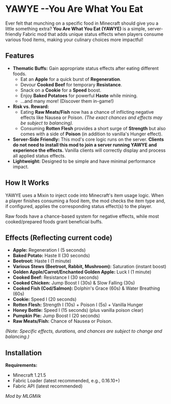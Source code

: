 # YAWYE --You Are What You Eat

Ever felt that munching on a specific food in Minecraft should give you a little something extra? **You Are What You Eat (YAWYE)** is a simple, server-friendly Fabric mod that adds unique status effects when players consume various food items, making your culinary choices more impactful!

## Features

*   **Thematic Buffs:** Gain appropriate status effects after eating different foods.
    *   Eat an **Apple** for a quick burst of **Regeneration**.
    *   Devour **Cooked Beef** for temporary **Resistance**.
    *   Snack on a **Cookie** for a **Speed** boost.
    *   Enjoy **Baked Potatoes** for powerful **Haste** while mining.
    *   ...and many more! (Discover them in-game!)
*   **Risk vs. Reward:**
    *   Eating **Raw Meats/Fish** now has a chance of inflicting negative effects like Nausea or Poison. *(The exact chances and effects may be subject to balancing).*
    *   Consuming **Rotten Flesh** provides a short surge of **Strength** but also comes with a side of **Poison** (in addition to vanilla's Hunger effect).
*   **Server-Side Friendly:** This mod's core logic runs on the server. **Clients do not need to install this mod to join a server running YAWYE and experience the effects.** Vanilla clients will correctly display and process all applied status effects.
*   **Lightweight:** Designed to be simple and have minimal performance impact.

## How It Works

YAWYE uses a Mixin to inject code into Minecraft's item usage logic. When a player finishes consuming a food item, the mod checks the item type and, if configured, applies the corresponding status effect(s) to the player.

Raw foods have a chance-based system for negative effects, while most cooked/prepared foods grant beneficial buffs.

## Effects (Reflecting current code)

*   **Apple:** Regeneration I (5 seconds)
*   **Baked Potato:** Haste II (30 seconds)
*   **Beetroot:** Haste I (1 minute)
*   **Various Stews (Beetroot, Rabbit, Mushroom):** Saturation (instant boost)
*   **Golden Apple/Carrot/Enchanted Golden Apple:** Luck I (1 minute)
*   **Cooked Beef:** Resistance I (30 seconds)
*   **Cooked Chicken:** Jump Boost I (30s) & Slow Falling (30s)
*   **Cooked Fish (Cod/Salmon):** Dolphin's Grace (60s) & Water Breathing (60s)
*   **Cookie:** Speed I (20 seconds)
*   **Rotten Flesh:** Strength I (10s) + Poison I (5s) + Vanilla Hunger
*   **Honey Bottle:** Speed I (15 seconds) (plus vanilla poison clear)
*   **Pumpkin Pie:** Jump Boost I (20 seconds)
*   **Raw Meats/Fish:** Chance of Nausea or Poison.

*(Note: Specific effects, durations, and chances are subject to change and balancing.)*

## Installation

**Requirements:**
*   Minecraft 1.21.5
*   Fabric Loader (latest recommended, e.g., 0.16.10+)
*   Fabric API (latest recommended)


*Mod by MLGMilk*
